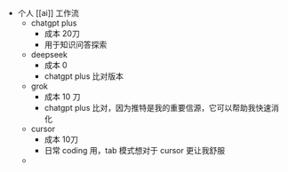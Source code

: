 - 个人 [[ai]] 工作流
	- chatgpt plus
		- 成本 20刀
		- 用于知识问答探索
	- deepseek
		- 成本 0
		- chatgpt plus 比对版本
	- grok
		- 成本 10 刀
		- chatgpt plus 比对，因为推特是我的重要信源，它可以帮助我快速消化
	- cursor
		- 成本 10刀
		- 日常 coding 用，tab 模式想对于 cursor 更让我舒服
	-